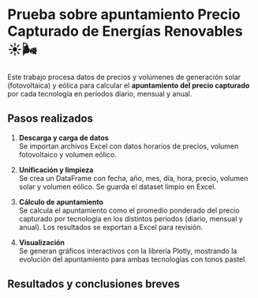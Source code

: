 # Prueba sobre apuntamiento Precio Capturado de Energías Renovables ☀️🌬️

Este trabajo procesa datos de precios y volúmenes de generación solar (fotovoltaica) y eólica para calcular el **apuntamiento del precio capturado** por cada tecnología en períodos diario, mensual y anual.

## Pasos realizados

1. **Descarga y carga de datos**  
   Se importan archivos Excel con datos horarios de precios, volumen fotovoltaico y volumen eólico.

2. **Unificación y limpieza**  
   Se crea un DataFrame con fecha, año, mes, día, hora, precio, volumen solar y volumen eólico. Se guarda el dataset limpio en Excel.

3. **Cálculo de apuntamiento**  
   Se calcula el apuntamiento como el promedio ponderado del precio capturado por tecnología en los distintos periodos (diario, mensual y anual). Los resultados se exportan a Excel para revisión.

4. **Visualización**  
   Se generan gráficos interactivos con la librería Plotly, mostrando la evolución del apuntamiento para ambas tecnologías con tonos pastel.

## Resultados y conclusiones breves
